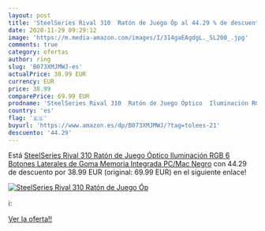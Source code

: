 ```yaml
---
layout: post
title: 'SteelSeries Rival 310  Ratón de Juego Óp al 44.29 % de descuento'
date: 2020-11-29 09:29:12
image: 'https://m.media-amazon.com/images/I/314gaEAgdgL._SL200_.jpg'
comments: true
category: ofertas
author: ring
slug: 'B073XMJMWJ-es'
actualPrice: 38.99 EUR
currency: EUR
price: 38.99
comparePrice: 69.99 EUR
prodname: 'SteelSeries Rival 310  Ratón de Juego Óptico  Iluminación RGB  6 Botones  Laterales de Goma  Memoria Integrada  PC/Mac  Negro'
country: 'es'
flag: '🇪🇸'
buyurl: 'https://www.amazon.es/dp/B073XMJMWJ/?tag=tolees-21'
descuento: '44.29'
---
```


Está [SteelSeries Rival 310  Ratón de Juego Óptico  Iluminación RGB  6 Botones  Laterales de Goma  Memoria Integrada  PC/Mac  Negro](https://www.amazon.es/dp/B073XMJMWJ/?tag=tolees-21) con 44.29 de descuento por 38.99 EUR (original: 69.99 EUR) en el siguiente enlace!

[![SteelSeries Rival 310  Ratón de Juego Óp](https://m.media-amazon.com/images/I/314gaEAgdgL._SL200_.jpg)](https://www.amazon.es/dp/B073XMJMWJ/?tag=tolees-21)

ℹ️:


[Ver la oferta!!](https://www.amazon.es/dp/B073XMJMWJ/?tag=tolees-21)
